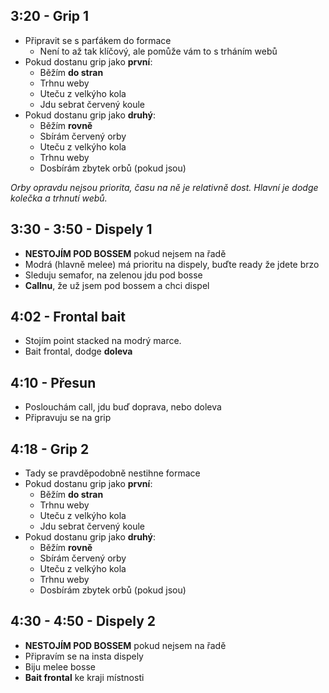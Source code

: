 ## 3:20 - Grip 1

- Připravit se s parťákem do formace
  - Není to až tak klíčový, ale pomůže vám to s trháním webů
- Pokud dostanu grip jako **první**:
  - Běžím **do stran**
  - Trhnu weby
  - Uteču z velkýho kola
  - Jdu sebrat červený koule
- Pokud dostanu grip jako **druhý**:
  - Běžím **rovně**
  - Sbírám červený orby
  - Uteču z velkýho kola
  - Trhnu weby
  - Dosbírám zbytek orbů (pokud jsou)

_Orby opravdu nejsou priorita, času na ně je relativně dost. Hlavní je dodge
kolečka a trhnutí webů._

## 3:30 - 3:50 - Dispely 1

- **NESTOJÍM POD BOSSEM** pokud nejsem na řadě
- Modrá (hlavně melee) má prioritu na dispely, buďte ready že jdete brzo
- Sleduju semafor, na zelenou jdu pod bosse
- **Callnu**, že už jsem pod bossem a chci dispel

## 4:02 - Frontal bait

- Stojím point stacked na modrý marce.
- Bait frontal, dodge **doleva**

## 4:10 - Přesun

- Poslouchám call, jdu buď doprava, nebo doleva
- Připravuju se na grip

## 4:18 - Grip 2

- Tady se pravděpodobně nestihne formace
- Pokud dostanu grip jako **první**:
  - Běžím **do stran**
  - Trhnu weby
  - Uteču z velkýho kola
  - Jdu sebrat červený koule
- Pokud dostanu grip jako **druhý**:
  - Běžím **rovně**
  - Sbírám červený orby
  - Uteču z velkýho kola
  - Trhnu weby
  - Dosbírám zbytek orbů (pokud jsou)

## 4:30 - 4:50 - Dispely 2

- **NESTOJÍM POD BOSSEM** pokud nejsem na řadě
- Připravím se na insta dispely
- Biju melee bosse
- **Bait frontal** ke kraji místnosti
